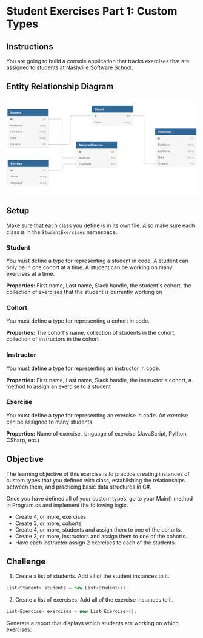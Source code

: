 # Student Exercises Part 1: Custom Types

## Instructions
You are going to build a console application that tracks exercises that are assigned to students at Nashville Software School.

## Entity Relationship Diagram
<img src="StudentExercises_ERD.jpg" />

## Setup
Make sure that each class you define is in its own file. Also make sure each class is in the `StudentExercises` namespace.

### Student
You must define a type for representing a student in code. A student can only be in one cohort at a time. A student can be working on many exercises at a time.

**Properties:** First name, Last name, Slack handle, the student's cohort, the collection of exercises that the student is currently working on

### Cohort
You must define a type for representing a cohort in code.

**Properties:** The cohort's name, collection of students in the cohort, collection of instructors in the cohort

### Instructor
You must define a type for representing an instructor in code.

**Properties:** First name, Last name, Slack handle, the instructor's cohort, a method to assign an exercise to a student

### Exercise
You must define a type for representing an exercise in code. An exercise can be assigned to many students.

**Properties:** Name of exercise, language of exercise (JavaScript, Python, CSharp, etc.)

## Objective
The learning objective of this exercise is to practice creating instances of custom types that you defined with class, establishing the relationships between them, and practicing basic data structures in C#.

Once you have defined all of your custom types, go to your Main() method in Program.cs and implement the following logic.

- Create 4, or more, exercises.
- Create 3, or more, cohorts.
- Create 4, or more, students and assign them to one of the cohorts.
- Create 3, or more, instructors and assign them to one of the cohorts.
- Have each instructor assign 2 exercises to each of the students.

## Challenge

1. Create a list of students. Add all of the student instances to it.

```cs
List<Student> students = new List<Student>();
```

2. Create a list of exercises. Add all of the exercise instances to it.

```cs
List<Exercise> exercises = new List<Exercise>();
```

Generate a report that displays which students are working on which exercises.

